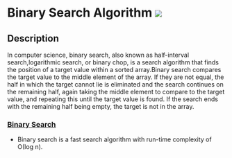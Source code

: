 # Binary Search Algorithm [![](https://img.shields.io/badge/Robert-Muraru-blue)](https://robert-muraru-portfolio.herokuapp.com/)


## Description
In computer science, binary search, also known as half-interval search,logarithmic search, or binary chop, is a search algorithm that finds the position of a target value within a sorted array.Binary search compares the target value to the middle element of the array. If they are not equal, the half in which the target cannot lie is eliminated and the search continues on the remaining half, again taking the middle element to compare to the target value, and repeating this until the target value is found. If the search ends with the remaining half being empty, the target is not in the array.

### [Binary Search](https://en.wikipedia.org/wiki/Binary_search_algorithm)
* Binary search is a fast search algorithm with run-time complexity of Ο(log n).